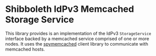 Shibboleth IdPv3 Memcached Storage Service
==========================================

This library provides is an implementation of the IdPv3 `StorageService`
interface backed by a memcached service comprised of one or more nodes.
It uses the [spymemcached](https://github.com/couchbase/spymemcached)
client library to communicate with memcached hosts.

